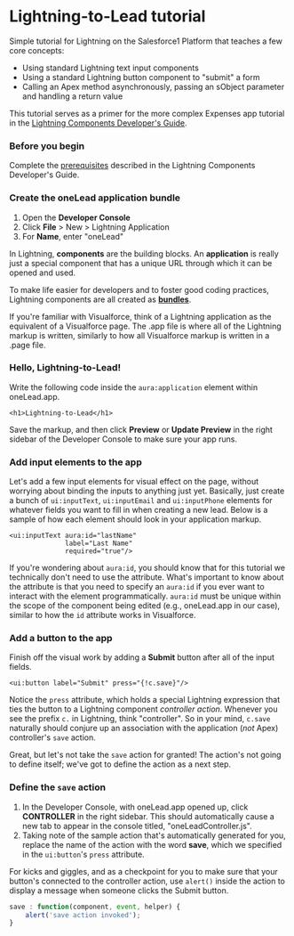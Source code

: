Lightning-to-Lead tutorial
==========================

Simple tutorial for Lightning on the Salesforce1 Platform that teaches a few core concepts:

* Using standard Lightning text input components
* Using a standard Lightning button component to "submit" a form
* Calling an Apex method asynchronously, passing an sObject parameter and handling a return value

This tutorial serves as a primer for the more complex Expenses app tutorial in the [Lightning Components Developer's Guide](https://developer.salesforce.com/docs/atlas.en-us.lightning.meta/lightning/qs_intro.htm).

### Before you begin

Complete the [prerequisites](https://developer.salesforce.com/docs/atlas.en-us.lightning.meta/lightning/qs_aotp_prereq.htm) described in the Lightning Components Developer's Guide.

### Create the oneLead application bundle

1. Open the **Developer Console**
2. Click **File** > New > Lightning Application
3. For **Name**, enter "oneLead"

In Lightning, **components** are the building blocks. An **application** is really just a special component that has a unique URL through which it can be opened and used.

To make life easier for developers and to foster good coding practices, Lightning components are all created as **[bundles](https://developer.salesforce.com/docs/atlas.en-us.lightning.meta/lightning/components_bundle.htm)**.

If you're familiar with Visualforce, think of a Lightning application as the equivalent of a Visualforce page. The .app file is where all of the Lightning markup is written, similarly to how all Visualforce markup is written in a .page file.

### Hello, Lightning-to-Lead!

Write the following code inside the `aura:application` element within oneLead.app.

```aura
<h1>Lightning-to-Lead</h1>
```

Save the markup, and then click **Preview** or **Update Preview** in the right sidebar of the Developer Console to make sure your app runs.

### Add input elements to the app

Let's add a few input elements for visual effect on the page, without worrying about binding the inputs to anything just yet. Basically, just create a bunch of `ui:inputText`, `ui:inputEmail` and `ui:inputPhone` elements for whatever fields you want to fill in when creating a new lead. Below is a sample of how each element should look in your application markup.

```aura
<ui:inputText aura:id="lastName"
              label="Last Name"
              required="true"/>
```

If you're wondering about `aura:id`, you should know that for this tutorial we technically don't need to use the attribute. What's important to know about the attribute is that you need to specify an `aura:id` if you ever want to interact with the element programmatically. `aura:id` must be unique within the scope of the component being edited (e.g., oneLead.app in our case), similar to how the `id` attribute works in Visualforce.

### Add a button to the app

Finish off the visual work by adding a **Submit** button after all of the input fields.

```aura
<ui:button label="Submit" press="{!c.save}"/>
```

Notice the `press` attribute, which holds a special Lightning expression that ties the button to a Lightning component _controller action_. Whenever you see the prefix `c.` in Lightning, think "controller". So in your mind, `c.save` naturally should conjure up an association with the application (_not_ Apex) controller's `save` action.

Great, but let's not take the `save` action for granted! The action's not going to define itself; we've got to define the action as a next step.

### Define the `save` action

1. In the Developer Console, with oneLead.app opened up, click **CONTROLLER** in the right sidebar. This should automatically cause a new tab to appear in the console titled, "oneLeadController.js".
2. Taking note of the sample action that's automatically generated for you, replace the name of the action with the word **save**, which we specified in the `ui:button`'s `press` attribute.

For kicks and giggles, and as a checkpoint for you to make sure that your button's connected to the controller action, use `alert()` inside the action to display a message when someone clicks the Submit button.

```javascript
save : function(component, event, helper) {
    alert('save action invoked');
}
```